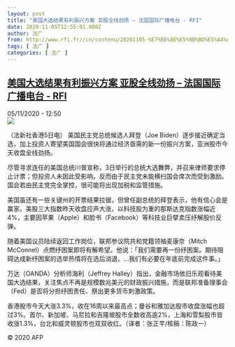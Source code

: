 ```yaml
---
layout: post
title: "美国大选结果有利振兴方案 亚股全线劲扬 – 法国国际广播电台 - RFI"
date: 2020-11-05T12:55:01.000Z
author: 法广
from: http://www.rfi.fr//cn/contenu/20201105-%E7%BE%8E%E5%9B%BD%E5%A4%A7%E9%80%89%E7%BB%93%E6%9E%9C%E6%9C%89%E5%88%A9%E6%8C%AF%E5%85%B4%E6%96%B9%E6%A1%88-%E4%BA%9A%E8%82%A1%E5%85%A8%E7%BA%BF%E5%8A%B2%E6%89%AC
tags: [ 法广 ]
categories: [ 法广 ]
---
```

<!--1604580901000-->
[美国大选结果有利振兴方案 亚股全线劲扬 – 法国国际广播电台 - RFI](http://www.rfi.fr//cn/contenu/20201105-%E7%BE%8E%E5%9B%BD%E5%A4%A7%E9%80%89%E7%BB%93%E6%9E%9C%E6%9C%89%E5%88%A9%E6%8C%AF%E5%85%B4%E6%96%B9%E6%A1%88-%E4%BA%9A%E8%82%A1%E5%85%A8%E7%BA%BF%E5%8A%B2%E6%89%AC)
------

<div>
<div>05/11/2020 - 12:50</div><img src="https://s.rfi.fr/media/display/8ac84c3e-1f61-11eb-9fc8-005056bf87d6/w:310/p:16x9/eco0004b.201105195002.jpg"><div class="t-content__body u-clearfix">            <p>（法新社香港5日电）    美国民主党总统候选人拜登（Joe Biden）逐步接近确定当选，加上投资人寄望美国国会很快将通过经济亟需的新一份振兴方案，亚洲股市今天收盘全线劲扬。</p><p>    尽管寻求连任的美国总统川普宣称，3日举行的总统大选舞弊，并召来律师要求停止计票；但投资人未因此受影响，反而由于民主党未能横扫国会席次而受到激励。国会若由民主党完全掌控，很可能将出现加税和监管措施。</p><p>    美国虽还有一些关键州的开票结果拉锯，但曾任副总统的拜登表示，他有信心会是赢家。美股三大指数昨天收盘应声大涨，以科技股为重的那斯达克指数涨幅近4%，主要因苹果（Apple）和脸书（Facebook）等科技业巨擘卖压纾解股价反弹。</p><p>    随着美国议员陆续返回工作岗位，联邦参议院共和党籍领袖麦康奈（Mitch McConnel）点燃纾困案即将有解希望。他说：「我们需要再一份纾困案。期待阻碍达成新纾困案的选举热情将在选后消退，…我们有必要在年底前完成这件事。」</p><p>    万达（OANDA）分析师海利（Jeffrey Halley）指出，金融市场依旧乐观看待美国大选结果，关注焦点不再是规模数兆美元的财政振兴措施，而是联邦准备理事会（Fed）是否将分担纾困责任、祭出更多货币刺激政策。</p><p>    香港股市今天大涨3.3%，收在16周以来最高点；曼谷和雅加达股市收盘涨幅也超过3%。首尔、新加坡、马尼拉和吉隆坡股市全数收高逾2%，上海和雪梨股市皆收涨1.3%，台北和威灵顿股市也双双收红。（译者：张正芊/核稿：陈政一）</p>            <p class="t-copyright">© 2020 AFP</p>        </div>
</div>
